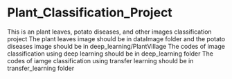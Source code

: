 # Plant_Classification_Project
This is an plant leaves, potato diseases, and other images classification project 
The plant leaves image should be in dataImage folder and the potato diseases image should be in deep_learning/PlantVillage
The codes of image classification using deep learning should be in deep_learning folder
The codes of iamge classification using transfer learning should be in transfer_learning folder
